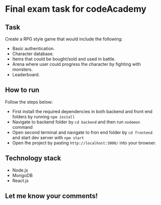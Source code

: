 # Final exam task for codeAcademy

## Task

Create a RPG style game that would include the following:

* Basic authentication.
* Character database.
* Items that could be bought/sold and used in battle.
* Arena where user could progress the character by fighting with monsters.
* Leaderboard.

## How to run

Follow the steps below:

* First install the required dependencies in both backend and front end folders by running `npm install`
* Navigate to backend folder by `cd backend` and then run `nodemon` command
* Open second terminal and navigate to fron end folder by `cd frontend` and start dev server with `npm start`
* Open the project by pasting `http://localhost:3000/` into your browser.

## Technology stack

* Node.js
* MongoDB
* React.js

## Let me know your comments!
